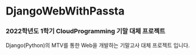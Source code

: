 # DjangoWebWithPassta

### 2022학년도 1학기 CloudProgramming 기말 대체 프로젝트
Django(Python)의 MTV를 통한 Web을 개발하는 기말고사 대체 프로젝트 입니다.
